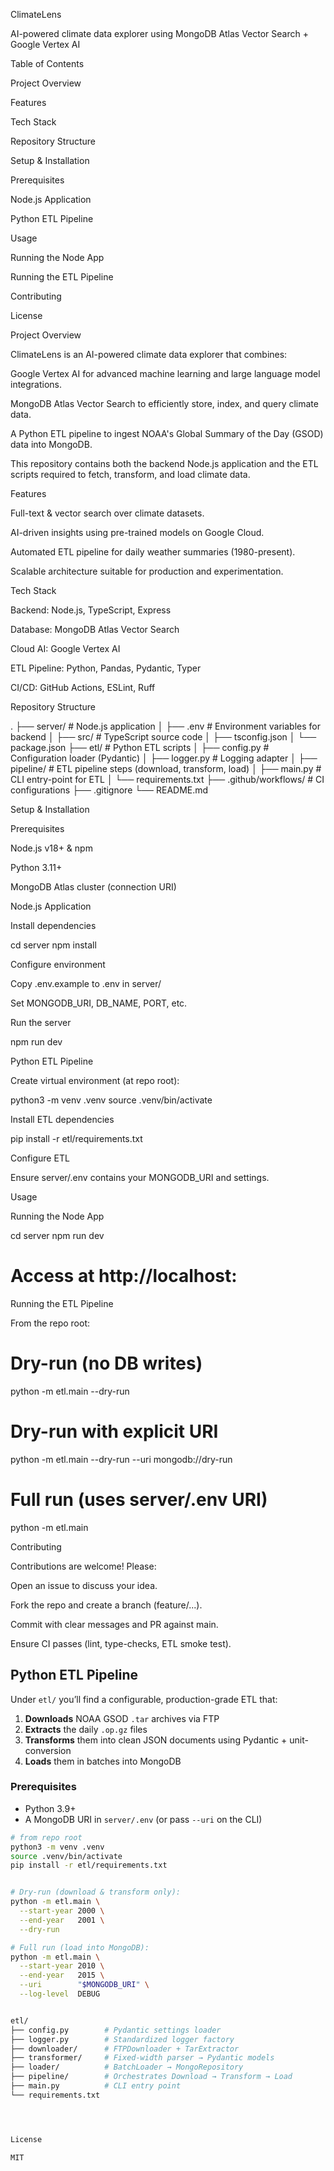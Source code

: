 ClimateLens

AI-powered climate data explorer using MongoDB Atlas Vector Search + Google Vertex AI

Table of Contents

Project Overview

Features

Tech Stack

Repository Structure

Setup & Installation

Prerequisites

Node.js Application

Python ETL Pipeline

Usage

Running the Node App

Running the ETL Pipeline

Contributing

License

Project Overview

ClimateLens is an AI-powered climate data explorer that combines:

Google Vertex AI for advanced machine learning and large language model integrations.

MongoDB Atlas Vector Search to efficiently store, index, and query climate data.

A Python ETL pipeline to ingest NOAA's Global Summary of the Day (GSOD) data into MongoDB.

This repository contains both the backend Node.js application and the ETL scripts required to fetch, transform, and load climate data.

Features

Full-text & vector search over climate datasets.

AI-driven insights using pre-trained models on Google Cloud.

Automated ETL pipeline for daily weather summaries (1980-present).

Scalable architecture suitable for production and experimentation.

Tech Stack

Backend: Node.js, TypeScript, Express

Database: MongoDB Atlas Vector Search

Cloud AI: Google Vertex AI

ETL Pipeline: Python, Pandas, Pydantic, Typer

CI/CD: GitHub Actions, ESLint, Ruff

Repository Structure

.
├── server/                  # Node.js application
│   ├── .env                 # Environment variables for backend
│   ├── src/                 # TypeScript source code
│   ├── tsconfig.json
│   └── package.json
├── etl/                     # Python ETL scripts
│   ├── config.py            # Configuration loader (Pydantic)
│   ├── logger.py            # Logging adapter
│   ├── pipeline/            # ETL pipeline steps (download, transform, load)
│   ├── main.py              # CLI entry-point for ETL
│   └── requirements.txt
├── .github/workflows/       # CI configurations
├── .gitignore
└── README.md

Setup & Installation

Prerequisites

Node.js v18+ & npm

Python 3.11+

MongoDB Atlas cluster (connection URI)

Node.js Application

Install dependencies

cd server
npm install

Configure environment

Copy .env.example to .env in server/

Set MONGODB_URI, DB_NAME, PORT, etc.

Run the server

npm run dev

Python ETL Pipeline

Create virtual environment (at repo root):

python3 -m venv .venv
source .venv/bin/activate

Install ETL dependencies

pip install -r etl/requirements.txt

Configure ETL

Ensure server/.env contains your MONGODB_URI and settings.

Usage

Running the Node App

cd server
npm run dev
# Access at http://localhost:<PORT>

Running the ETL Pipeline

From the repo root:

# Dry-run (no DB writes)
python -m etl.main --dry-run

# Dry-run with explicit URI
python -m etl.main --dry-run --uri mongodb://dry-run

# Full run (uses server/.env URI)
python -m etl.main

Contributing

Contributions are welcome! Please:

Open an issue to discuss your idea.

Fork the repo and create a branch (feature/...).

Commit with clear messages and PR against main.

Ensure CI passes (lint, type-checks, ETL smoke test).

## Python ETL Pipeline

Under `etl/` you’ll find a configurable, production-grade ETL that:

1. **Downloads** NOAA GSOD `.tar` archives via FTP  
2. **Extracts** the daily `.op.gz` files  
3. **Transforms** them into clean JSON documents using Pydantic + unit-conversion  
4. **Loads** them in batches into MongoDB

### Prerequisites

- Python 3.9+  
- A MongoDB URI in `server/.env` (or pass `--uri` on the CLI)

```bash
# from repo root
python3 -m venv .venv
source .venv/bin/activate
pip install -r etl/requirements.txt


# Dry-run (download & transform only):
python -m etl.main \
  --start-year 2000 \
  --end-year   2001 \
  --dry-run

# Full run (load into MongoDB):
python -m etl.main \
  --start-year 2010 \
  --end-year   2015 \
  --uri        "$MONGODB_URI" \
  --log-level  DEBUG


etl/
├── config.py        # Pydantic settings loader
├── logger.py        # Standardized logger factory
├── downloader/      # FTPDownloader + TarExtractor
├── transformer/     # Fixed‐width parser → Pydantic models
├── loader/          # BatchLoader → MongoRepository
├── pipeline/        # Orchestrates Download → Transform → Load
├── main.py          # CLI entry point
└── requirements.txt




License

MIT

